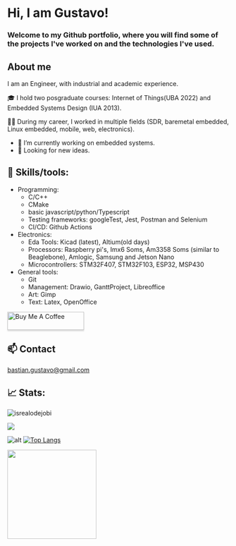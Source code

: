 #  Hi, I am Gustavo! 
<!-- Welcome message -->
### Welcome to my Github portfolio, where you will find some of the projects I've worked on and the technologies I've used.


 <!--Description -->
## About me
<p>I am an Engineer, with industrial and academic experience. </p>
🎓 I hold two posgraduate courses: Internet of Things(UBA 2022) and Embedded Systems Design (IUA 2013).

👷‍♂️ During my career, I worked in multiple fields (SDR, baremetal embedded, Linux embedded, mobile, web, electronics). 

<!--Contact/interest -->
* 🌱 I’m currently working on embedded systems.
* 👀 Looking for new ideas.
 
  
## 🧰 Skills/tools:

  * Programming:
     - C/C++
     - CMake
     - basic javascript/python/Typescript
     - Testing frameworks: googleTest, Jest, Postman and Selenium
     - CI/CD: Github Actions
  * Electronics:
     - Eda Tools: Kicad (latest), Altium(old days)
     - Processors: Raspberry pi's, Imx6 Soms, Am3358 Soms (similar to Beaglebone), Amlogic, Samsung and Jetson Nano
     - Microcontrollers: STM32F407, STM32F103, ESP32, MSP430
  *  General tools:
     - Git
     - Management: Drawio, GanttProject, Libreoffice
     - Art: Gimp
     - Text: Latex, OpenOffice
         
<a href="https://buymeacoffee.com/bastiangusb" target="_blank"><img src="https://www.buymeacoffee.com/assets/img/custom_images/orange_img.png" alt="Buy Me A Coffee" style="height: 41px !important;width: 174px !important;box-shadow: 0px 3px 2px 0px rgba(190, 190, 190, 0.5) !important;-webkit-box-shadow: 0px 3px 2px 0px rgba(190, 190, 190, 0.5) !important;" ></a>



## 📫 Contact
[bastian.gustavo@gmail.com](mailto:bastian.gustavo@gmail.com?)
<!--Stats -->
## 📈 Stats:
<p> <align="left"> <img src="https://komarev.com/ghpvc/?username=gustavobastian&label=Profile%20views&color=0e75b6&style=flat" alt="isrealodejobi" />
</p>
<p>
<img  src="https://github-profile-trophy.vercel.app/?username=gustavobastian&theme=radical&no-frame=true"/>
</p>
 
![alt](https://github-readme-stats.vercel.app/api?username=gustavobastian&theme=tokyonight&show_icons=true&hide_border=true&count_private=true) [![Top Langs](https://github-readme-stats.vercel.app/api/top-langs/?username=gustavobastian&layout=donut&theme=tokyonight)](https://github.com/gustavobastian/github-readme-stats)
<p>
<img align="left" height=202 src="https://github-readme-streak-stats-git-main-davids-projects-ad77adcc.vercel.app/?user=gustavobastian&theme=radical"/>
</p>


